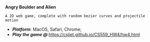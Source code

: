 **Angry Boulder and Alien**

`A 2D web game, complete with random bezier curves and projectile motion`
- ***Platform***: MacOS, Safari, Chrome;
- ***Play the game @***:<a href="gitpages">https://csjiet.github.io/CS559_HW4/hw4.html</a>

